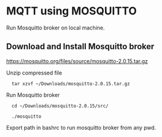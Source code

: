 # MQTT using MOSQUITTO

Run Mosquitto broker on local machine.

<h2>Download and Install Mosquitto broker</h2>

https://mosquitto.org/files/source/mosquitto-2.0.15.tar.gz


Unzip compressed file

      tar xzvf ~/Downloads/mosquitto-2.0.15.tar.gz
      
Run Mosquitto broker
  
      cd ~/Downloads/mosquitto-2.0.15/src/
      
      ./mosquitto
      
Export path in bashrc to run mosquitto broker from any pwd.
